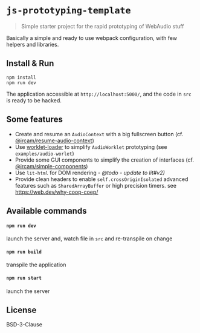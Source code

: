 # `js-prototyping-template`

> Simple starter project for the rapid prototyping of WebAudio stuff

Basically a simple and ready to use webpack configuration, with few helpers and libraries.

## Install & Run

```
npm install 
npm run dev
```

The application accessible at `http://localhost:5000/`, and the code in `src` is ready to be hacked.

## Some features

- Create and resume an `AudioContext` with a big fullscreen button (cf. [@ircam/resume-audio-context](https://github.com/ircam-ismm/resume-audio-context))
- Use [worklet-loader](https://github.com/reklawnos/worklet-loader) to simplify `AudioWorklet` prototyping (see `examples/audio-worlet`)
- Provide some GUI components to simplify the creation of interfaces (cf. [@ircam/simple-components](https://github.com/ircam-ismm/simple-components))
- Use `lit-html` for DOM rendering - *@todo - update to lit#v2)*
- Provide clean headers to enable  `self.crossOriginIsolated` advanced features such as
`SharedArrayBuffer` or high precision timers. see https://web.dev/why-coop-coep/

## Available commands

#### `npm run dev`

launch the server and, watch file in `src` and re-transpile on change

#### `npm run build`

transpile the application

#### `npm run start`

launch the server

## License

BSD-3-Clause
